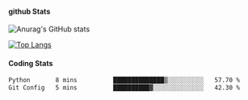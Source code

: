 #### github Stats
![Anurag's GitHub stats](https://github-readme-stats.vercel.app/api?username=reduhq&theme=react&show_icons=true&hide=contribs,prs)

[![Top Langs](https://github-readme-stats.vercel.app/api/top-langs/?username=reduhq&layout=compact&theme=react)](https://github.com/anuraghazra/github-readme-stats)

#### Coding Stats
<!--START_SECTION:waka-->

```txt
Python       8 mins          ██████████████▒░░░░░░░░░░   57.70 %
Git Config   5 mins          ██████████▓░░░░░░░░░░░░░░   42.30 %
```

<!--END_SECTION:waka-->